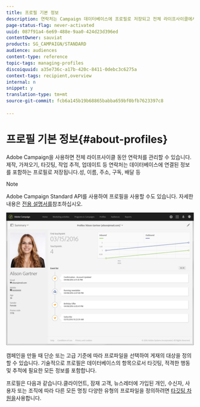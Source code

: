 ```yaml
---
title: 프로필 기본 정보
description: 연락처는 Campaign 데이터베이스에 프로필로 저장되고 전체 라이프사이클에서 업데이트됩니다.
page-status-flag: never-activated
uuid: 087f91a4-6e69-488e-9aa0-424d23d396ed
contentOwner: sauviat
products: SG_CAMPAIGN/STANDARD
audience: audiences
content-type: reference
topic-tags: managing-profiles
discoiquuid: a35e736c-a17b-420c-8411-0debc3c6275a
context-tags: recipient,overview
internal: n
snippet: y
translation-type: tm+mt
source-git-commit: fcb6a145b19b68865babba659bf0bfb7623397c8

---
```



# 프로필 기본 정보{#about-profiles}

Adobe Campaign을 사용하면 전체 라이프사이클 동안 연락처를 관리할 수 있습니다.제작, 가져오기, 타깃팅, 작업 추적, 업데이트 등 연락처는 데이터베이스에 연결된 정보를 포함하는 프로필로 저장됩니다.성, 이름, 주소, 구독, 배달 등

>[!NOTE]
>
>Adobe Campaign Standard API를 사용하여 프로필을 사용할 수도 있습니다. 자세한 내용은 [전용 설명서를](../../api/using/retrieving-profiles.md)참조하십시오.

![](assets/marketing_history.png)

캠페인을 만들 때 단순 또는 고급 기준에 따라 프로파일을 선택하여 게재의 대상을 정의할 수 있습니다. 기술적으로 프로필은 데이터베이스의 항목으로서 타깃팅, 적격한 행동 및 추적에 필요한 모든 정보를 포함합니다.

프로필은 다음과 같습니다.클라이언트, 잠재 고객, 뉴스레터에 가입된 개인, 수신자, 사용자 또는 조직에 따라 다른 모든 명칭 다양한 유형의 프로파일을 정의하려면 [타깃팅 차원을](../../automating/using/query.md#targeting-dimensions-and-resources)사용합니다.
